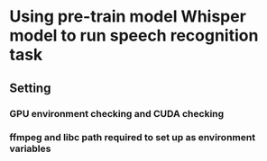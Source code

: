 # Using pre-train model Whisper model to run speech recognition task
## Setting
### GPU environment checking and CUDA checking
### ffmpeg and libc path required to set up as environment variables
